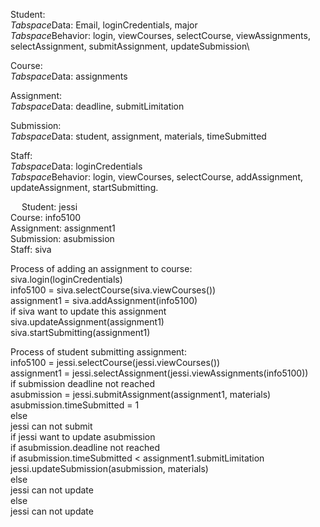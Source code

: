 Student:\
*Tabspace*Data: Email, loginCredentials, major\
*Tabspace*Behavior: login, viewCourses, selectCourse, viewAssignments, selectAssignment, submitAssignment, updateSubmission\

Course:\
*Tabspace*Data: assignments

Assignment:\
*Tabspace*Data: deadline, submitLimitation

Submission:\
*Tabspace*Data: student, assignment, materials, timeSubmitted

Staff:\
*Tabspace*Data: loginCredentials\
*Tabspace*Behavior: login, viewCourses, selectCourse, addAssignment, updateAssignment, startSubmitting.


 
Student: jessi\
Course: info5100\
Assignment: assignment1\
Submission: asubmission\
Staff: siva

Process of adding an assignment to course:\
siva.login(loginCredentials)\
info5100 = siva.selectCourse(siva.viewCourses())\
assignment1 = siva.addAssignment(info5100)\
if siva want to update this assignment\
siva.updateAssignment(assignment1)\
siva.startSubmitting(assignment1)

Process of student submitting assignment:\
info5100 = jessi.selectCourse(jessi.viewCourses())\
assignment1 = jessi.selectAssignment(jessi.viewAssignments(info5100))\
if submission deadline not reached\
asubmission = jessi.submitAssignment(assignment1, materials)\
asubmission.timeSubmitted = 1\
else\
jessi can not submit \
if jessi want to update asubmission\
if asubmission.deadline not reached\
if asubmission.timeSubmitted < assignment1.submitLimitation\
jessi.updateSubmission(asubmission, materials)\
else\
jessi can not update\
else\
jessi can not update
    



